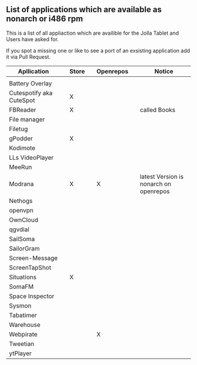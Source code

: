 
## List of applications which are available as nonarch or i486 rpm

This is a list of all appliaction which are availible for the Jolla Tablet and Users have asked for.

If you spot a missing one or like to see a port of an exsisting application add it via Pull Request. 


| Apllication     |   | Store |   | Openrepos |   | Notice                    |
|-----------------|---|-------|---|-----------|---|---------------------------|
|                 |   |       |   |           |   |                           |
| Battery Overlay |   |       |   |           |   |                           |
| Cutespotify  aka CuteSpot    |   | X     |   |           |   |                           |
| FBReader        |   | X     |   |           |   | called Books              |
| File manager    |   |       |   |           |   |                           |
| Filetug         |   |       |   |           |   |                           |
| gPodder         |   | X     |   |           |   |                           |
| Kodimote        |   |       |   |           |   |                           |
| LLs VideoPlayer |   |       |   |           |   |                           |
| MeeRun          |   |       |   |           |   |                           |
| Modrana         |   | X     |   | X         |   | latest Version is nonarch on openrepos |
| Nethogs         |   |       |   |           |   |                           |
| openvpn         |   |       |   |           |   |                           |
| OwnCloud        |   |       |   |           |   |                           |
| qgvdial         |   |       |   |           |   |                           |
| SailSoma        |   |       |   |           |   |                           |
| SailorGram      |   |       |   |           |   |                           |
| Screen-Message  |   |       |   |           |   |                           |
| ScreenTapShot   |   |       |   |           |   |                           |
| Situations      |   | X     |   |           |   |                           |
| SomaFM          |   |       |   |           |   |                           |
| Space Inspector |   |       |   |           |   |                           |
| Sysmon          |   |       |   |           |   |                           |
| Tabatimer       |   |       |   |           |   |                           |
| Warehouse       |   |       |   |           |   |                           |
| Webpirate       |   |       |   | X         |   |                           |
| Tweetian        |   |       |   |           |   |                           |
| ytPlayer        |   |       |   |           |   |                           |